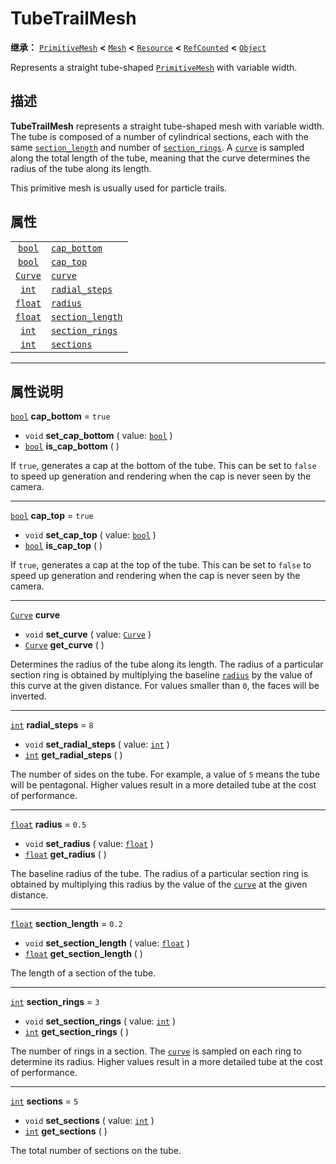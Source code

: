 <!-- ⚠ 请勿编辑本文件 ⚠ -->
<!-- 本文档使用脚本从 WeDot 引擎源码仓库生成。 -->
<!-- 生成脚本：https://github.com/WeDot-Engine/WeDot/tree/4.3/doc/tools/make_md.py； -->
<!-- 原文件：https://github.com/WeDot-Engine/WeDot/tree/4.3/doc/classes/TubeTrailMesh.xml。 -->

<div id="_class_tubetrailmesh"></div>

# TubeTrailMesh

**继承：** [`PrimitiveMesh`](class_primitivemesh.md) **<** [`Mesh`](class_mesh.md) **<** [`Resource`](class_resource.md) **<** [`RefCounted`](class_refcounted.md) **<** [`Object`](class_object.md)

Represents a straight tube-shaped [`PrimitiveMesh`](class_primitivemesh.md) with variable width.

## 描述

**TubeTrailMesh** represents a straight tube-shaped mesh with variable width. The tube is composed of a number of cylindrical sections, each with the same [`section_length`](class_tubetrailmesh.md#class_tubetrailmesh_property_section_length) and number of [`section_rings`](class_tubetrailmesh.md#class_tubetrailmesh_property_section_rings). A [`curve`](class_tubetrailmesh.md#class_tubetrailmesh_property_curve) is sampled along the total length of the tube, meaning that the curve determines the radius of the tube along its length.

This primitive mesh is usually used for particle trails.

## 属性

|||
|:-:|:--|
| [`bool`](class_bool.md)   | [`cap_bottom`](class_tubetrailmesh.md#class_tubetrailmesh_property_cap_bottom)         | ``true`` |
| [`bool`](class_bool.md)   | [`cap_top`](class_tubetrailmesh.md#class_tubetrailmesh_property_cap_top)               | ``true`` |
| [`Curve`](class_curve.md) | [`curve`](class_tubetrailmesh.md#class_tubetrailmesh_property_curve)                   |          |
| [`int`](class_int.md)     | [`radial_steps`](class_tubetrailmesh.md#class_tubetrailmesh_property_radial_steps)     | ``8``    |
| [`float`](class_float.md) | [`radius`](class_tubetrailmesh.md#class_tubetrailmesh_property_radius)                 | ``0.5``  |
| [`float`](class_float.md) | [`section_length`](class_tubetrailmesh.md#class_tubetrailmesh_property_section_length) | ``0.2``  |
| [`int`](class_int.md)     | [`section_rings`](class_tubetrailmesh.md#class_tubetrailmesh_property_section_rings)   | ``3``    |
| [`int`](class_int.md)     | [`sections`](class_tubetrailmesh.md#class_tubetrailmesh_property_sections)             | ``5``    |

<!-- rst-class:: classref-section-separator -->

---

## 属性说明

<div id="_class_tubetrailmesh_property_cap_bottom"></div>

[`bool`](class_bool.md) **cap_bottom** = ``true`` <div id="class_tubetrailmesh_property_cap_bottom"></div>

- `void` **set_cap_bottom** ( value: [`bool`](class_bool.md) )
- [`bool`](class_bool.md) **is_cap_bottom** ( )

If `true`, generates a cap at the bottom of the tube. This can be set to `false` to speed up generation and rendering when the cap is never seen by the camera.

<!-- rst-class:: classref-item-separator -->

---

<div id="_class_tubetrailmesh_property_cap_top"></div>

[`bool`](class_bool.md) **cap_top** = ``true`` <div id="class_tubetrailmesh_property_cap_top"></div>

- `void` **set_cap_top** ( value: [`bool`](class_bool.md) )
- [`bool`](class_bool.md) **is_cap_top** ( )

If `true`, generates a cap at the top of the tube. This can be set to `false` to speed up generation and rendering when the cap is never seen by the camera.

<!-- rst-class:: classref-item-separator -->

---

<div id="_class_tubetrailmesh_property_curve"></div>

[`Curve`](class_curve.md) **curve** <div id="class_tubetrailmesh_property_curve"></div>

- `void` **set_curve** ( value: [`Curve`](class_curve.md) )
- [`Curve`](class_curve.md) **get_curve** ( )

Determines the radius of the tube along its length. The radius of a particular section ring is obtained by multiplying the baseline [`radius`](class_tubetrailmesh.md#class_tubetrailmesh_property_radius) by the value of this curve at the given distance. For values smaller than `0`, the faces will be inverted.

<!-- rst-class:: classref-item-separator -->

---

<div id="_class_tubetrailmesh_property_radial_steps"></div>

[`int`](class_int.md) **radial_steps** = ``8`` <div id="class_tubetrailmesh_property_radial_steps"></div>

- `void` **set_radial_steps** ( value: [`int`](class_int.md) )
- [`int`](class_int.md) **get_radial_steps** ( )

The number of sides on the tube. For example, a value of `5` means the tube will be pentagonal. Higher values result in a more detailed tube at the cost of performance.

<!-- rst-class:: classref-item-separator -->

---

<div id="_class_tubetrailmesh_property_radius"></div>

[`float`](class_float.md) **radius** = ``0.5`` <div id="class_tubetrailmesh_property_radius"></div>

- `void` **set_radius** ( value: [`float`](class_float.md) )
- [`float`](class_float.md) **get_radius** ( )

The baseline radius of the tube. The radius of a particular section ring is obtained by multiplying this radius by the value of the [`curve`](class_tubetrailmesh.md#class_tubetrailmesh_property_curve) at the given distance.

<!-- rst-class:: classref-item-separator -->

---

<div id="_class_tubetrailmesh_property_section_length"></div>

[`float`](class_float.md) **section_length** = ``0.2`` <div id="class_tubetrailmesh_property_section_length"></div>

- `void` **set_section_length** ( value: [`float`](class_float.md) )
- [`float`](class_float.md) **get_section_length** ( )

The length of a section of the tube.

<!-- rst-class:: classref-item-separator -->

---

<div id="_class_tubetrailmesh_property_section_rings"></div>

[`int`](class_int.md) **section_rings** = ``3`` <div id="class_tubetrailmesh_property_section_rings"></div>

- `void` **set_section_rings** ( value: [`int`](class_int.md) )
- [`int`](class_int.md) **get_section_rings** ( )

The number of rings in a section. The [`curve`](class_tubetrailmesh.md#class_tubetrailmesh_property_curve) is sampled on each ring to determine its radius. Higher values result in a more detailed tube at the cost of performance.

<!-- rst-class:: classref-item-separator -->

---

<div id="_class_tubetrailmesh_property_sections"></div>

[`int`](class_int.md) **sections** = ``5`` <div id="class_tubetrailmesh_property_sections"></div>

- `void` **set_sections** ( value: [`int`](class_int.md) )
- [`int`](class_int.md) **get_sections** ( )

The total number of sections on the tube.

[^virtual]: 本方法通常需要用户覆盖才能生效。
[^const]: 本方法无副作用，不会修改该实例的任何成员变量。
[^vararg]: 本方法除了能接受在此处描述的参数外，还能够继续接受任意数量的参数。
[^constructor]: 本方法用于构造某个类型。
[^static]: 调用本方法无需实例，可直接使用类名进行调用。
[^operator]: 本方法描述的是使用本类型作为左操作数的有效运算符。
[^bitfield]: 这个值是由下列位标志构成位掩码的整数。
[^void]: 无返回值。
